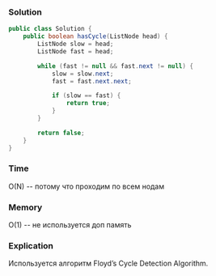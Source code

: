 ### Solution
```java
public class Solution {
    public boolean hasCycle(ListNode head) {
        ListNode slow = head;
        ListNode fast = head;

        while (fast != null && fast.next != null) {
            slow = slow.next;
            fast = fast.next.next;

            if (slow == fast) {
                return true;
            }
        }

        return false;
    }
}
```
### Time
O(N) -- потому что проходим по всем нодам
### Memory
O(1) -- не используется доп память
### Explication
Используется алгоритм Floyd’s Cycle Detection Algorithm.
